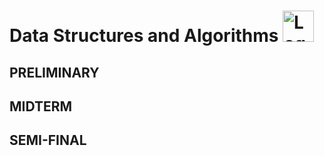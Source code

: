 # Data Structures and Algorithms <img src="https://upload.wikimedia.org/wikipedia/commons/thumb/1/18/ISO_C%2B%2B_Logo.svg/459px-ISO_C%2B%2B_Logo.svg.png" alt="Logo" width="50" height="50">


## PRELIMINARY
## MIDTERM
## SEMI-FINAL
